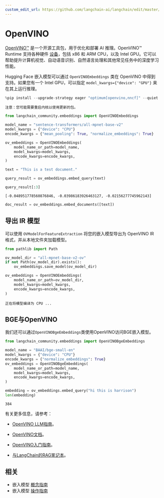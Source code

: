 ```yaml
---
custom_edit_url: https://github.com/langchain-ai/langchain/edit/master/docs/docs/integrations/text_embedding/openvino.ipynb
---
```


# OpenVINO
[OpenVINO™](https://github.com/openvinotoolkit/openvino) 是一个开源工具包，用于优化和部署 AI 推理。OpenVINO™ Runtime 支持各种硬件 [设备](https://github.com/openvinotoolkit/openvino?tab=readme-ov-file#supported-hardware-matrix)，包括 x86 和 ARM CPU，以及 Intel GPU。它可以帮助提升计算机视觉、自动语音识别、自然语言处理和其他常见任务中的深度学习性能。

Hugging Face 嵌入模型可以通过 ``OpenVINOEmbeddings`` 类在 OpenVINO 中得到支持。如果您有一个 Intel GPU，可以指定 `model_kwargs={"device": "GPU"}` 来在其上运行推理。

```python
%pip install --upgrade-strategy eager "optimum[openvino,nncf]" --quiet
```
```output
注意：您可能需要重启内核以使用更新的包。
```

```python
from langchain_community.embeddings import OpenVINOEmbeddings
```


```python
model_name = "sentence-transformers/all-mpnet-base-v2"
model_kwargs = {"device": "CPU"}
encode_kwargs = {"mean_pooling": True, "normalize_embeddings": True}

ov_embeddings = OpenVINOEmbeddings(
    model_name_or_path=model_name,
    model_kwargs=model_kwargs,
    encode_kwargs=encode_kwargs,
)
```


```python
text = "This is a test document."
```


```python
query_result = ov_embeddings.embed_query(text)
```


```python
query_result[:3]
```



```output
[-0.048951778560876846, -0.03986183926463127, -0.02156277745962143]
```



```python
doc_result = ov_embeddings.embed_documents([text])
```

## 导出 IR 模型
可以使用 ``OVModelForFeatureExtraction`` 将您的嵌入模型导出为 OpenVINO IR 格式，并从本地文件夹加载模型。

```python
from pathlib import Path

ov_model_dir = "all-mpnet-base-v2-ov"
if not Path(ov_model_dir).exists():
    ov_embeddings.save_model(ov_model_dir)
```

```python
ov_embeddings = OpenVINOEmbeddings(
    model_name_or_path=ov_model_dir,
    model_kwargs=model_kwargs,
    encode_kwargs=encode_kwargs,
)
```
```output
正在将模型编译为 CPU ...
```

## BGE与OpenVINO
我们还可以通过``OpenVINOBgeEmbeddings``类使用OpenVINO访问BGE嵌入模型。

```python
from langchain_community.embeddings import OpenVINOBgeEmbeddings

model_name = "BAAI/bge-small-en"
model_kwargs = {"device": "CPU"}
encode_kwargs = {"normalize_embeddings": True}
ov_embeddings = OpenVINOBgeEmbeddings(
    model_name_or_path=model_name,
    model_kwargs=model_kwargs,
    encode_kwargs=encode_kwargs,
)
```

```python
embedding = ov_embeddings.embed_query("hi this is harrison")
len(embedding)
```

```output
384
```

有关更多信息，请参考：

* [OpenVINO LLM指南](https://docs.openvino.ai/2024/learn-openvino/llm_inference_guide.html)。

* [OpenVINO文档](https://docs.openvino.ai/2024/home.html)。

* [OpenVINO入门指南](https://www.intel.com/content/www/us/en/content-details/819067/openvino-get-started-guide.html)。

* [与LangChain的RAG笔记本](https://github.com/openvinotoolkit/openvino_notebooks/tree/latest/notebooks/llm-rag-langchain)。

## 相关

- 嵌入模型 [概念指南](/docs/concepts/#embedding-models)
- 嵌入模型 [操作指南](/docs/how_to/#embedding-models)